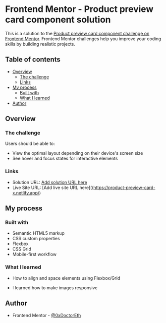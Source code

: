 # Frontend Mentor - Product preview card component solution

This is a solution to the [Product preview card component challenge on Frontend Mentor](https://www.frontendmentor.io/challenges/product-preview-card-component-GO7UmttRfa). Frontend Mentor challenges help you improve your coding skills by building realistic projects.

## Table of contents

- [Overview](#overview)
  - [The challenge](#the-challenge)
  - [Links](#links)
- [My process](#my-process)
  - [Built with](#built-with)
  - [What I learned](#what-i-learned)
- [Author](#author)

## Overview

### The challenge

Users should be able to:

- View the optimal layout depending on their device's screen size
- See hover and focus states for interactive elements

### Links

- Solution URL: [Add solution URL here](https://your-solution-url.com)
- Live Site URL: [Add live site URL here]((https://product-preview-card-x.netlify.app/)

## My process

### Built with

- Semantic HTML5 markup
- CSS custom properties
- Flexbox
- CSS Grid
- Mobile-first workflow

### What I learned

- How to align and space elements using Flexbox/Grid

- I learned how to make images responsive

## Author

- Frontend Mentor - [@0xDoctorEth](https://www.frontendmentor.io/profile/0xDoctorEth)
